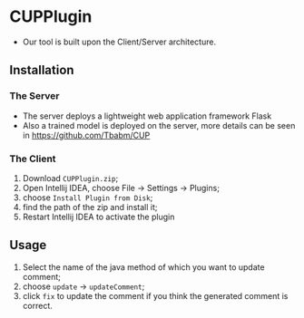 # CUPPlugin
- Our tool is built upon the Client/Server architecture.
## Installation
### The Server
- The server deploys a lightweight web application framework Flask
- Also a trained model is deployed on the server, more details can be seen in https://github.com/Tbabm/CUP
### The Client
1. Download `CUPPlugin.zip`;
2. Open Intellij IDEA, choose
      File -> Settings -> Plugins;
3. choose `Install Plugin from Disk`;
4. find the path of the zip and install it;
5. Restart Intellij IDEA to activate the plugin

## Usage
1. Select the name of the java method of which you want to update comment;
2. choose `update` -> `updateComment`;
3. click `fix` to update the comment if you think the generated comment is correct.

